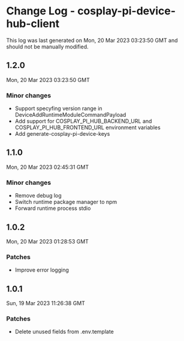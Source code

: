 # Change Log - cosplay-pi-device-hub-client

This log was last generated on Mon, 20 Mar 2023 03:23:50 GMT and should not be manually modified.

## 1.2.0
Mon, 20 Mar 2023 03:23:50 GMT

### Minor changes

- Support specyfing version range in DeviceAddRuntimeModuleCommandPayload
- Add support for COSPLAY_PI_HUB_BACKEND_URL and COSPLAY_PI_HUB_FRONTEND_URL environment variables
- Add generate-cosplay-pi-device-keys

## 1.1.0
Mon, 20 Mar 2023 02:45:31 GMT

### Minor changes

- Remove debug log
- Switch runtime package manager to npm
- Forward runtime process stdio

## 1.0.2
Mon, 20 Mar 2023 01:28:53 GMT

### Patches

- Improve error logging

## 1.0.1
Sun, 19 Mar 2023 11:26:38 GMT

### Patches

- Delete unused fields from .env.template

